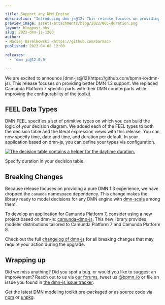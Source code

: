 ```yaml
---

title: Support any DMN Engine
description: "Introducing dmn-js@12: This release focuses on providing better DMN 1.3 support. We replaced Camunda Platform 7 specific parts with their DMN counterparts while improving the configurability of the toolkit."
preview_image: assets/attachments/blog/2022/005-duration.png
layout: blogpost.hbs
slug: 2022-dmn-js-1200
author:
- Maciej Barelkowski <https://github.com/barmac>
published: 2022-04-08 12:00

releases:
  - 'dmn-js@12.0.0'

---
```


<p class="introduction">
  We are excited to announce [dmn-js@12](https://github.com/bpmn-io/dmn-js). This release focuses on providing better DMN 1.3 support. We replaced Camunda Platform 7 specific parts with their DMN counterparts while improving the configurability of the toolkit.
</p>

<!-- continue -->


## FEEL Data Types

DMN FEEL specifies a set of primitive types on which you can build the logic of your decision diagram. We added each of the FEEL types to both the decision table and the literal expression views with this release. You can now specify time, date and time, and duration per default. In your application based on dmn-js, you can define your types via configuration.

<div class="figure full-size">
  <a href="https://demo.bpmn.io/dmn/">
    <img src="{{ assets }}/attachments/blog/2022/005-duration.png" alt="The decision table contains a helper for the daytime duration.">
  </a>

  <p class="caption">
    Specify duration in your decision table.
  </p>
</div>

## Breaking Changes

Because release focuses on providing a pure DMN 1.3 experience, we have dropped the `camunda` namespace dependency. This change makes the library ready to model decisions for any DMN engine with [dmn-scala](https://github.com/camunda-community-hub/dmn-scala) among them.

To develop an application for Camunda Platform 7, consider using a new project based on dmn-js: [camunda-dmn-js](https://github.com/camunda/camunda-dmn-js). This new library provides modeler distributions tailored to Camunda Platform 7 and Camunda Platform 8.

Check out the full [changelog of dmn-js](https://github.com/bpmn-io/dmn-js/blob/master/CHANGELOG.md#1200) for all breaking changes that may require your action during the upgrade.


## Wrapping up

Did we miss anything? Did you spot a bug, or would you like to suggest an improvement? Reach out to us via [our forums](https://forum.bpmn.io/), tweet us [@bpmn_io](https://twitter.com/bpmn_io) or file an issue you found in [the dmn-js issue tracker](https://github.com/bpmn-io/dmn-js/issues).

Get the latest DMN modeling toolkit pre-packaged or as source code via [npm](https://www.npmjs.com/package/dmn-js) or [unpkg](https://unpkg.com/dmn-js/).
